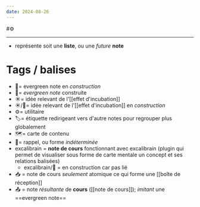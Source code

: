 ```yaml
---
date: 2024-08-26
---
```

#⚙️

---
- représente soit une **liste**, ou une *future* **note**
# Tags / balises
- 🌱= evergreen note en *construction*
- 🌲= *evergreen note* construite
- ☀️= idée relevant de l'[[effet d'incubation]]
- ☀️/🌱= idée relevant de l'[[effet d'incubation]] en *construction*
- ⚙️= utilitaire
- 🏷️= étiquette redirigeant vers d'autre notes pour regrouper plus globalement
- 🗺️= carte de contenu
- 📝= rappel, ou forme *indéterminée*
- excalibrain = **note de cours** fonctionnant avec excalibrain (plugin qui permet de visualiser sous forme de carte mentale un concept et ses relations balisées)
	- excalibrain/🚧 = en construction car pas lié
- 📥 = note de cours *seulement* atomique ce qui forme une [[boîte de réception]]
- 📤 = note *résultante* de **cours** ([[note de cours]]); *imitant* une ==evergreen note==